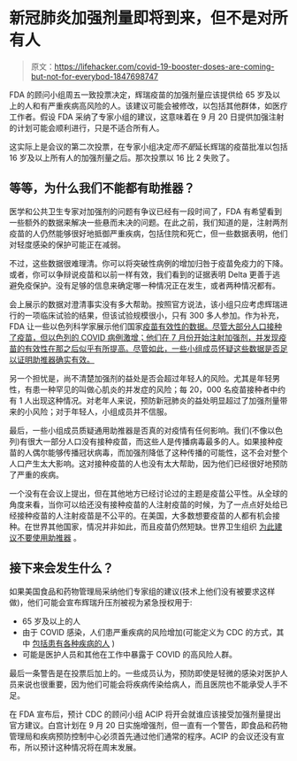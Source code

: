 # 新冠肺炎加强剂量即将到来，但不是对所有人

> 原文：<https://lifehacker.com/covid-19-booster-doses-are-coming-but-not-for-everybod-1847698747>

FDA 的顾问小组周五一致投票决定，辉瑞疫苗的加强剂量应该提供给 65 岁及以上的人和有严重疾病高风险的人。该建议可能会被修改，以包括其他群体，如医疗工作者。假设 FDA 采纳了专家小组的建议，这意味着在 9 月 20 日提供加强注射的计划可能会顺利进行，只是不适合所有人。



这实际上是会议的第二次投票，在专家小组决定*而不是*延长辉瑞的疫苗批准以包括 16 岁及以上所有人的加强剂量之后。那次投票以 16 比 2 失败了。

## 等等，为什么我们不能都有助推器？

医学和公共卫生专家对加强剂的问题有争议已经有一段时间了，FDA 有希望看到一些额外的数据来解决一些悬而未决的问题。在此之前，我们知道的是，注射两剂疫苗的人仍然能够很好地抵御严重疾病，包括住院和死亡，但一些数据表明，他们对轻度感染的保护可能正在减弱。

不过，这些数据很难理清。你可以将突破性病例的增加归咎于疫苗免疫力的下降。或者，你可以争辩说疫苗和以前一样有效，我们看到的证据表明 Delta 更善于逃避免疫保护。没有足够的信息来确定哪一种情况正在发生，或者两种情况都有。

会上展示的数据对澄清事实没有多大帮助。按照官方说法，该小组只应考虑辉瑞进行的一项临床试验的结果，但该试验规模很小，只有 300 多人参加。作为补充，FDA 让一些以色列科学家展示他们国家[疫苗有效性的数据。尽管大部分人口接种了疫苗，但以色列的 COVID 病例激增；他们在 7 月份开始注射加强剂，并发现疫苗的有效性在那之后似乎有所提高。尽管如此，一些小组成员怀疑这些数据是否足以证明助推器确实有效。](https://www.fda.gov/media/152205/download)

另一个担忧是，尚不清楚加强剂的益处是否会超过年轻人的风险。尤其是年轻男性，有患一种罕见的叫做心肌炎的并发症的风险；每 20，000 名疫苗接种者中约有 1 人出现这种情况。对老年人来说，预防新冠肺炎的益处明显超过了加强剂量带来的小风险；对于年轻人，小组成员并不信服。

最后，一些小组成员质疑通用助推器是否真的对疫情有任何影响。我们(不像以色列)有很大一部分人口没有接种疫苗，而这些人是传播病毒最多的人。如果接种疫苗的人偶尔能够传播冠状病毒，而加强剂降低了这种传播的可能性，这不会对整个人口产生太大影响。这对接种疫苗的人也没有太大帮助，因为他们已经很好地预防了严重的疾病。

一个没有在会议上提出，但在其他地方已经讨论过的主题是疫苗公平性。从全球的角度来看，当你可以给还没有接种疫苗的人注射疫苗的时候，为了一点点好处给已经接种疫苗的人注射疫苗是不公平的。在美国，大多数想要疫苗的人都有机会接种。在世界其他国家，情况并非如此，而且疫苗仍然短缺。世界卫生组织 [为此建议不要使用助推器](https://www.who.int/news/item/10-08-2021-interim-statement-on-covid-19-vaccine-booster-doses) 。

## 接下来会发生什么？

如果美国食品和药物管理局采纳他们专家组的建议(技术上他们没有被要求这样做)，他们可能会宣布辉瑞升压剂被视为紧急授权用于:

*   65 岁及以上的人
*   由于 COVID 感染，人们患严重疾病的风险增加(可能定义为 CDC 的方式，其中 [包括患有各种疾病的人](https://www.cdc.gov/coronavirus/2019-ncov/need-extra-precautions/people-with-medical-conditions.html) )
*   可能是医护人员和其他在工作中暴露于 COVID 的高风险人群。

最后一条警告是在投票后加上的。一些成员认为，预防即使是轻微的感染对医护人员来说也很重要，因为他们可能会将疾病传染给病人，而且医院也不能承受人手不足。

在 FDA 宣布后，预计 CDC 的顾问小组 ACIP 将开会就谁应该接受加强剂量提出官方建议。白宫计划在 9 月 20 日实施增强剂，但一直有一个警告，即食品和药物管理局和疾病预防控制中心必须首先通过他们通常的程序。ACIP 的会议还没有宣布，所以预计这种情况将在周末发展。